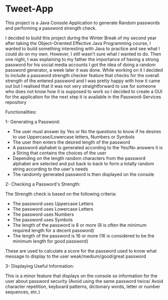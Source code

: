 # Tweet-App
This project is a Java Console Application to generate Random passwords and performing a password strength check.

I decided to build this project during the Winter Break of my second year after taking the Object-Oriented Effective Java Programming course, I wanted to build something interesting with Java to practice and see what I could do on my own. However, I still wasn't sure what I wanted to do. Then one night, I was explaining to my father the importance of having a strong password for his social media accounts I got the idea of doing a random password generator, a week later it was done. While working on it I decided to include a password strength checker feature that checks for the overall strength of the entered password and I was pretty happy with how it came out but I realised that it was not very straightforward to use for someone who does not know how it is supposed to work so I decided to create a GUI for the application for the next step it is available in the Password-Services repository

Functionalities:

1- Generating a Password:
* The user must answer by Yes or No the questions to know if he desires to use Uppercase/Lowercase letters, Numbers or Symbols 
* The user then enters the desired length of the password
* A password alphabet is generated according to the Yes/No answers it is a String that contains the choices of the user
* Depending on the length random characters from the password alphabet are selected and put back to back to form a totally random string according to the user's needs
* The randomly generated password is then displayed on the console

2- Checking a Password's Strength:

The Strength check is based on the following criteria:
* The password uses Uppercase Letters
* The password uses Lowercase Letters
* The password uses Numbers
* The password uses Symbols
* The length of the password is 8 or more (8 is often the minimum required length for a decent password)
* The length of the password is 16 or more (16 is considered to be the minimum length for good password)

These are used to calculate a score for the password used to know what message to display to the user weak/medium/good/great password

3- Displaying Useful Information:

This is a minor feature that displays on the console so information for the user about password security (Avoid using the same password twice/ Avoid character repetition, keyboard patterns, dictionary words, letter or number sequences, etc.)
